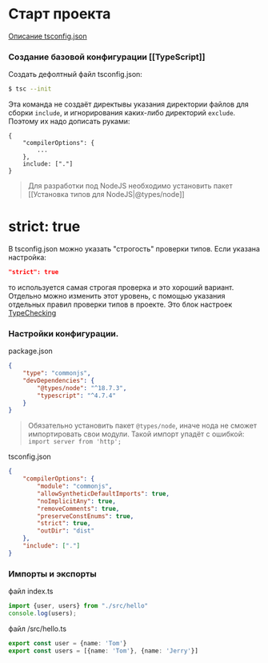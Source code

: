 # Старт проекта

[Описание tsconfig.json](https://www.typescriptlang.org/tsconfig)

### Создание базовой конфигурации [[TypeScript]]
Создать дефолтный файл tsconfig.json:
```bash
$ tsc --init
```

Эта команда не создаёт директывы указания директории файлов для сборки `include`, и игнорирования каких-либо директорий `exclude`. Поэтому их надо дописать руками:
```tsconfig
{
	"compilerOptions": {
		...
	},
	include: ["."]
}
```

>Для разработки под NodeJS необходимо установить пакет [[Установка типов для NodeJS|@types/node]]

# strict: true
В tsconfig.json можно указать "строгость" проверки типов. Если указана настройка:
```json
"strict": true
```
то используется самая строгая проверка и это хороший вариант. Отдельно можно изменить этот уровень,  с помощью указания отдельных правил проверки типов в проекте.
Это блок настроек [TypeChecking](https://www.typescriptlang.org/tsconfig)


### Настройки конфигурации.

package.json
```json
{
	"type": "commonjs",
	"devDependencies": {
		"@types/node": "^18.7.3",
		"typescript": "^4.7.4"
	}
}
```

>Обязательно установить пакет `@types/node`, иначе нода не сможет импортировать свои модули. Такой импорт упадёт с ошибкой: 
>`import server from 'http';` 


tsconfig.json
```json
{
	"compilerOptions": {
		"module": "commonjs",
		"allowSyntheticDefaultImports": true,
		"noImplicitAny": true,
		"removeComments": true,
		"preserveConstEnums": true,
		"strict": true,
		"outDir": "dist"
	},
	"include": ["."]
}
```

### Импорты и экспорты
файл index.ts
```ts
import {user, users} from "./src/hello"
console.log(users);
```

файл /src/hello.ts
```ts
export const user = {name: 'Tom'}
export const users = [{name: 'Tom'}, {name: 'Jerry'}]
```